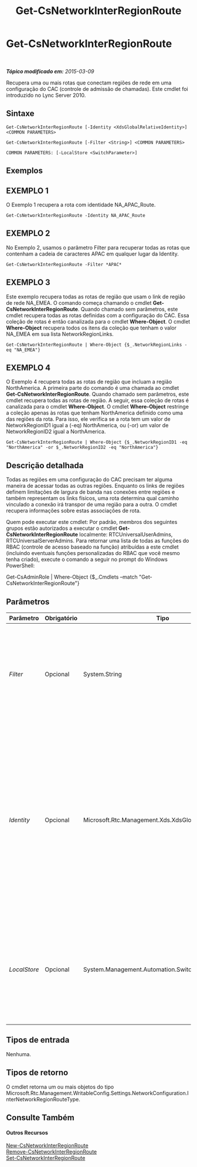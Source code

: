 ﻿---
title: Get-CsNetworkInterRegionRoute
TOCTitle: Get-CsNetworkInterRegionRoute
ms:assetid: 31c38d92-1cef-40fe-bd04-26e5b373703e
ms:mtpsurl: https://technet.microsoft.com/pt-br/library/Gg425817(v=OCS.15)
ms:contentKeyID: 49306302
ms.date: 05/19/2016
mtps_version: v=OCS.15
ms.translationtype: HT
---

# Get-CsNetworkInterRegionRoute

 

_**Tópico modificado em:** 2015-03-09_

Recupera uma ou mais rotas que conectam regiões de rede em uma configuração do CAC (controle de admissão de chamadas). Este cmdlet foi introduzido no Lync Server 2010.

## Sintaxe

    Get-CsNetworkInterRegionRoute [-Identity <XdsGlobalRelativeIdentity>] <COMMON PARAMETERS>

    Get-CsNetworkInterRegionRoute [-Filter <String>] <COMMON PARAMETERS>

    COMMON PARAMETERS: [-LocalStore <SwitchParameter>]

## Exemplos

## EXEMPLO 1

O Exemplo 1 recupera a rota com identidade NA\_APAC\_Route.

    Get-CsNetworkInterRegionRoute -Identity NA_APAC_Route

## EXEMPLO 2

No Exemplo 2, usamos o parâmetro Filter para recuperar todas as rotas que contenham a cadeia de caracteres APAC em qualquer lugar da Identity.

    Get-CsNetworkInterRegionRoute -Filter *APAC*

## EXEMPLO 3

Este exemplo recupera todas as rotas de região que usam o link de região de rede NA\_EMEA. O comando começa chamando o cmdlet **Get-CsNetworkInterRegionRoute**. Quando chamado sem parâmetros, este cmdlet recupera todas as rotas definidas com a configuração do CAC. Essa coleção de rotas é então canalizada para o cmdlet **Where-Object**. O cmdlet **Where-Object** recupera todos os itens da coleção que tenham o valor NA\_EMEA em sua lista NetworkRegionLinks.

    Get-CsNetworkInterRegionRoute | Where-Object {$_.NetworkRegionLinks -eq "NA_EMEA"}

## EXEMPLO 4

O Exemplo 4 recupera todas as rotas de região que incluam a região NorthAmerica. A primeira parte do comando é uma chamada ao cmdlet **Get-CsNetworkInterRegionRoute**. Quando chamado sem parâmetros, este cmdlet recupera todas as rotas de região. A seguir, essa coleção de rotas é canalizada para o cmdlet **Where-Object**. O cmdlet **Where-Object** restringe a coleção apenas às rotas que tenham NorthAmerica definido como uma das regiões da rota. Para isso, ele verifica se a rota tem um valor de NetworkRegionID1 igual a (-eq) NorthAmerica, ou (-or) um valor de NetworkRegionID2 igual a NorthAmerica.

    Get-CsNetworkInterRegionRoute | Where-Object {$_.NetworkRegionID1 -eq "NorthAmerica" -or $_.NetworkRegionID2 -eq "NorthAmerica"}

## Descrição detalhada

Todas as regiões em uma configuração do CAC precisam ter alguma maneira de acessar todas as outras regiões. Enquanto os links de regiões definem limitações de largura de banda nas conexões entre regiões e também representam os links físicos, uma rota determina qual caminho vinculado a conexão irá transpor de uma região para a outra. O cmdlet recupera informações sobre estas associações de rota.

Quem pode executar este cmdlet: Por padrão, membros dos seguintes grupos estão autorizados a executar o cmdlet **Get-CsNetworkInterRegionRoute** localmente: RTCUniversalUserAdmins, RTCUniversalServerAdmins. Para retornar uma lista de todas as funções do RBAC (controle de acesso baseado na função) atribuídas a este cmdlet (incluindo eventuais funções personalizadas do RBAC que você mesmo tenha criado), execute o comando a seguir no prompt do Windows PowerShell:

Get-CsAdminRole | Where-Object {$\_.Cmdlets –match "Get-CsNetworkInterRegionRoute"}

## Parâmetros


<table>
<colgroup>
<col style="width: 25%" />
<col style="width: 25%" />
<col style="width: 25%" />
<col style="width: 25%" />
</colgroup>
<thead>
<tr class="header">
<th>Parâmetro</th>
<th>Obrigatório</th>
<th>Tipo</th>
<th>Descrição</th>
</tr>
</thead>
<tbody>
<tr class="odd">
<td><p><em>Filter</em></p></td>
<td><p>Opcional</p></td>
<td><p>System.String</p></td>
<td><p>Uma cadeia de caracteres que permite recuperar rotas correspondendo os valores de identidade à cadeia de caracteres de curinga passada como valor para o parâmetro.</p></td>
</tr>
<tr class="even">
<td><p><em>Identity</em></p></td>
<td><p>Opcional</p></td>
<td><p>Microsoft.Rtc.Management.Xds.XdsGlobalRelativeIdentity</p></td>
<td><p>O identificador único para a rota de região de rede que você deseja recuperar. As rotas de regiões de rede são criadas apenas em escopo global, então o identificador não precisa especificar um escopo. Em vez disso, ele contém uma cadeia de caracteres que é um nome exclusivo para identificação de uma rota específica.</p></td>
</tr>
<tr class="odd">
<td><p><em>LocalStore</em></p></td>
<td><p>Opcional</p></td>
<td><p>System.Management.Automation.SwitchParameter</p></td>
<td><p>Recupera as informações de rota inter-região da rede a partir da réplica local do Repositório de Gerenciamento Central, e não do Repositório de Gerenciamento Central em si.</p></td>
</tr>
</tbody>
</table>


## Tipos de entrada

Nenhuma.

## Tipos de retorno

O cmdlet retorna um ou mais objetos do tipo Microsoft.Rtc.Management.WritableConfig.Settings.NetworkConfiguration.InterNetworkRegionRouteType.

## Consulte Também

#### Outros Recursos

[New-CsNetworkInterRegionRoute](new-csnetworkinterregionroute.md)  
[Remove-CsNetworkInterRegionRoute](remove-csnetworkinterregionroute.md)  
[Set-CsNetworkInterRegionRoute](set-csnetworkinterregionroute.md)

